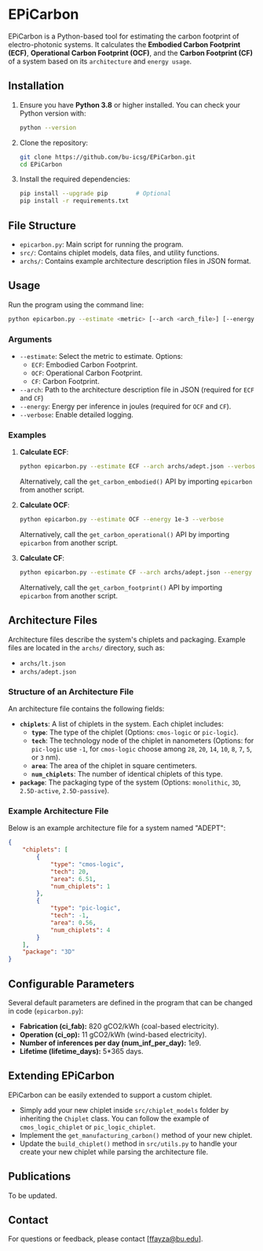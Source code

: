 # EPiCarbon

EPiCarbon is a Python-based tool for estimating the carbon footprint of electro-photonic systems. It calculates the **Embodied Carbon Footprint (ECF)**, **Operational Carbon Footprint (OCF)**, and the **Carbon Footprint (CF)** of a system based on its `architecture` and `energy usage`.


## Installation

1. Ensure you have **Python 3.8** or higher installed. You can check your Python version with:
   ```bash
   python --version

2. Clone the repository:
   ```bash
   git clone https://github.com/bu-icsg/EPiCarbon.git
   cd EPiCarbon
   ```

3. Install the required dependencies:
   ```bash
   pip install --upgrade pip		# Optional
   pip install -r requirements.txt
   ```

## File Structure

- `epicarbon.py`: Main script for running the program.
- `src/`: Contains chiplet models, data files, and utility functions.
- `archs/`: Contains example architecture description files in JSON format.

  
## Usage

Run the program using the command line:

```bash
python epicarbon.py --estimate <metric> [--arch <arch_file>] [--energy <energy_per_inf>] [--verbose]
```

### Arguments

- `--estimate`: Select the metric to estimate. Options:
  - `ECF`: Embodied Carbon Footprint.
  - `OCF`: Operational Carbon Footprint.
  - `CF`: Carbon Footprint.
- `--arch`: Path to the architecture description file in JSON (required for `ECF` and `CF`)
- `--energy`: Energy per inference in joules (required for `OCF` and `CF`).
- `--verbose`: Enable detailed logging.

### Examples

1. **Calculate ECF**:
   ```bash
   python epicarbon.py --estimate ECF --arch archs/adept.json --verbose
   ```
   Alternatively, call the `get_carbon_embodied()` API by importing `epicarbon` from another script.

2. **Calculate OCF**:
   ```bash
   python epicarbon.py --estimate OCF --energy 1e-3 --verbose
   ```
   Alternatively, call the `get_carbon_operational()` API by importing `epicarbon` from another script.
   
4. **Calculate CF**:
   ```bash
   python epicarbon.py --estimate CF --arch archs/adept.json --energy 1e-3 --verbose
   ```
   Alternatively, call the `get_carbon_footprint()` API by importing `epicarbon` from another script.
   
## Architecture Files

Architecture files describe the system's chiplets and packaging. Example files are located in the `archs/` directory, such as:

- `archs/lt.json`
- `archs/adept.json`

### Structure of an Architecture File

An architecture file contains the following fields:

- **`chiplets`**: A list of chiplets in the system. Each chiplet includes:
  - **`type`**: The type of the chiplet (Options: `cmos-logic` or `pic-logic`).
  - **`tech`**: The technology node of the chiplet in nanometers (Options: for `pic-logic` use `-1`, for `cmos-logic` choose among `28`, `20`, `14`, `10`, `8`, `7`, `5`, or `3` nm).
  - **`area`**: The area of the chiplet in square centimeters.
  - **`num_chiplets`**: The number of identical chiplets of this type.
- **`package`**: The packaging type of the system (Options: `monolithic`, `3D`, `2.5D-active`, `2.5D-passive`).

### Example Architecture File

Below is an example architecture file for a system named "ADEPT":

```json
{
    "chiplets": [
        {
            "type": "cmos-logic",
            "tech": 20,
            "area": 6.51,
            "num_chiplets": 1
        },
        {
            "type": "pic-logic",
            "tech": -1,
            "area": 0.56,
            "num_chiplets": 4
        }
    ],
    "package": "3D"
}
```

## Configurable Parameters

Several default parameters are defined in the program that can be changed in code (`epicarbon.py`):

- **Fabrication (ci_fab):** 820 gCO2/kWh (coal-based electricity).
- **Operation (ci_op):** 11 gCO2/kWh (wind-based electricity).
- **Number of inferences per day (num_inf_per_day):** 1e9.
- **Lifetime (lifetime_days):** 5*365 days.


## Extending EPiCarbon

EPiCarbon can be easily extended to support a custom chiplet.

- Simply add your new chiplet inside `src/chiplet_models` folder by inheriting the `Chiplet` class. You can follow the example of `cmos_logic_chiplet` or `pic_logic_chiplet`.
- Implement the `get_manufacturing_carbon()` method of your new chiplet.
- Update the `build_chiplet()` method in `src/utils.py` to handle your create your new chiplet while parsing the architecture file.
  


## Publications

To be updated.

## Contact

For questions or feedback, please contact [ffayza@bu.edu].
